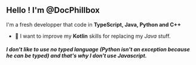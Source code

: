 ## Hello ! I'm @DocPhillbox
I'm a fresh developper that code in **TypeScript, Java, Python and C++**
- 📕 I want to improve my **Kotlin** skills for replacing my *Java* stuff.

##### I don't like to use no typed language (Python isn't an exception because he can be typed) and that's why I don't use Javascript.
